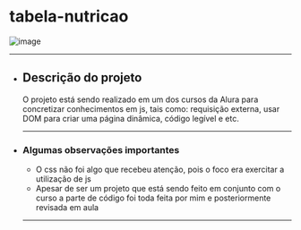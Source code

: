 <h1> tabela-nutricao </h1>

![image](https://user-images.githubusercontent.com/108037292/233718755-dbc5ea2f-5c79-4e46-8612-807f89ad2c5c.png)


 <hr>
<ul>
 <li><h2>Descrição do projeto</h2>
 <p>  O projeto está sendo realizado em um dos cursos da Alura para concretizar conhecimentos em js, tais como:  requisição externa, usar DOM para criar uma página dinâmica, código legível e etc.</p>
 <hr>
 <li><h3> Algumas observações importantes</h2>
 <ul>
  <li> O css não foi algo que recebeu atenção, pois o foco era exercitar a utilização de js </li>
  <li> Apesar de ser um projeto que está sendo feito em conjunto com o curso a parte de código foi toda feita por mim e posteriormente revisada em aula </li>
 </ul>
 <hr>
